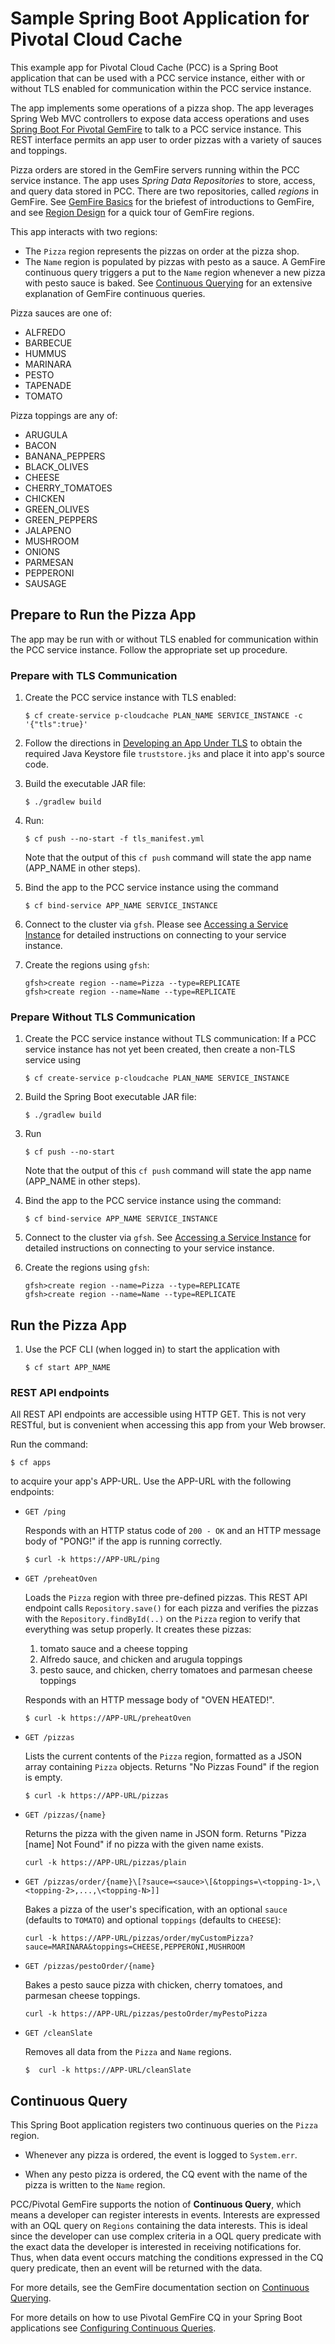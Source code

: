 # Sample Spring Boot Application for Pivotal Cloud Cache

This example app for Pivotal Cloud Cache (PCC) is
a Spring Boot application that can be used with
a PCC service instance,
either with or without TLS enabled for communication within
the PCC service instance.

The app implements some operations of a pizza shop.
The app leverages Spring Web MVC controllers
to expose data access operations and uses [Spring Boot For Pivotal GemFire](https://docs.spring.io/autorepo/docs/spring-boot-data-geode-build/1.0.0.BUILD-SNAPSHOT/reference/htmlsingle/) to talk to a PCC service instance.
This REST interface permits an app user to order pizzas with a
variety of sauces and toppings.

Pizza orders are stored in the GemFire servers running within the PCC
service instance.
The app uses _Spring Data Repositories_ to store,
access, and query data stored in PCC.
There are two repositories, called _regions_ in GemFire.
See [GemFire Basics](https://docs.pivotal.io/p-cloud-cache/1-6/index.html#GFBasics) for the briefest of introductions to GemFire,
and see [Region Design](https://docs.pivotal.io/p-cloud-cache/1-6/region-design.html) for a quick tour of GemFire regions.

This app interacts with two regions:

- The `Pizza` region represents the pizzas on order at the pizza shop.
- The `Name` region  is populated by pizzas with pesto as a sauce.
A GemFire continuous query triggers a put to the `Name` region whenever
a new pizza with pesto sauce is baked.
See [Continuous Querying](http://gemfire.docs.pivotal.io/geode/developing/continuous_querying/chapter_overview.html) for an extensive explanation
of GemFire continuous queries.

Pizza sauces are one of:

- ALFREDO
- BARBECUE
- HUMMUS
- MARINARA
- PESTO
- TAPENADE
- TOMATO

Pizza toppings are any of:

- ARUGULA
- BACON
- BANANA_PEPPERS
- BLACK_OLIVES
- CHEESE
- CHERRY_TOMATOES
- CHICKEN
- GREEN_OLIVES
- GREEN_PEPPERS
- JALAPENO
- MUSHROOM
- ONIONS
- PARMESAN
- PEPPERONI
- SAUSAGE

## Prepare to Run the Pizza App

The app may be run with or without TLS enabled for communication
within the PCC service instance.
Follow the appropriate set up procedure.

### Prepare with TLS Communication

1. Create the PCC service instance with TLS enabled:

    ```
    $ cf create-service p-cloudcache PLAN_NAME SERVICE_INSTANCE -c '{"tls":true}'
    ```
1. Follow the directions in [Developing an App Under TLS](https://docs.pivotal.io/p-cloud-cache/1-6/tls-enabled-app.html)
to obtain the required Java Keystore file `truststore.jks` and place
it into app's source code.
1. Build the executable JAR file:

    ```
    $ ./gradlew build
    ```
1. Run:

    ```
    $ cf push --no-start -f tls_manifest.yml
    ```

    Note that the output of this `cf push` command will state the app name
    (APP_NAME in other steps).

1. Bind the app to the PCC service instance using the command

    ```
    $ cf bind-service APP_NAME SERVICE_INSTANCE
    ```
1. Connect to the cluster via `gfsh`. Please see [Accessing a Service Instance](https://docs.pivotal.io/p-cloud-cache/1-6/accessing-instance.html) for detailed instructions on connecting to your service instance.
1. Create the regions using `gfsh`:

    ```
    gfsh>create region --name=Pizza --type=REPLICATE
    gfsh>create region --name=Name --type=REPLICATE
    ```

### Prepare Without TLS Communication

1. Create the PCC service instance without TLS communication:
If a PCC service instance has not yet been created, then create a non-TLS service using 

    ```
    $ cf create-service p-cloudcache PLAN_NAME SERVICE_INSTANCE
    ```
1. Build the Spring Boot executable JAR file:

    ```
    $ ./gradlew build
    ```
1. Run 

    ```
    $ cf push --no-start
    ```

    Note that the output of this `cf push` command will state the app name
    (APP_NAME in other steps).

1. Bind the app to the PCC service instance using the command:

    ```
    $ cf bind-service APP_NAME SERVICE_INSTANCE
    ```
1. Connect to the cluster via `gfsh`.
See [Accessing a Service Instance](https://docs.pivotal.io/p-cloud-cache/1-6/accessing-instance.html) for detailed instructions on connecting to your service instance.
1. Create the regions using `gfsh`:

    ```
    gfsh>create region --name=Pizza --type=REPLICATE
    gfsh>create region --name=Name --type=REPLICATE
    ```

## Run the Pizza App

1. Use the PCF CLI (when logged in) to start the application with 

    ```
    $ cf start APP_NAME
    ```

### REST API endpoints

All REST API endpoints are accessible using HTTP GET.  This is not very RESTful, but is convenient
when accessing this app from your Web browser.

Run the command:

```
$ cf apps
```

to acquire your app's APP-URL.
Use the APP-URL with the following endpoints:

- `GET /ping`

    Responds with an HTTP status code of `200 - OK` and an HTTP message body
    of "PONG!" if the app is running correctly.

    ```
    $ curl -k https://APP-URL/ping
    ```

- `GET /preheatOven`

    Loads the `Pizza` region with three pre-defined pizzas.
    This REST API endpoint calls `Repository.save()` for each pizza
    and verifies the pizzas with the `Repository.findById(..)` on the
    `Pizza` region to verify that everything was setup properly.
    It creates these pizzas:

    1. tomato sauce and a cheese topping
    2. Alfredo sauce, and chicken and arugula toppings
    3. pesto sauce, and chicken, cherry tomatoes and parmesan cheese toppings
 
    Responds with an HTTP message body of "OVEN HEATED!".

    ```
    $ curl -k https://APP-URL/preheatOven
    ```

- `GET /pizzas`

    Lists the current contents of the `Pizza` region, formatted as
    a JSON array containing `Pizza` objects.
    Returns "No Pizzas Found" if the region is empty.

    ```
    $ curl -k https://APP-URL/pizzas
    ```

- `GET /pizzas/{name}`
     
    Returns the pizza with the given name in JSON form.
    Returns "Pizza \[name\] Not Found"
    if no pizza with the given name exists.

    ```
    curl -k https://APP-URL/pizzas/plain
    ```

- `GET /pizzas/order/{name}\[?sauce=<sauce>\[&toppings=\<topping-1>,\<topping-2>,...,\<topping-N>]]`

    Bakes a pizza of the user's specification,
    with an optional `sauce` (defaults to `TOMATO`)
    and optional `toppings` (defaults to `CHEESE`):

    ```
    curl -k https://APP-URL/pizzas/order/myCustomPizza?sauce=MARINARA&toppings=CHEESE,PEPPERONI,MUSHROOM
    ```

- `GET /pizzas/pestoOrder/{name}`

    Bakes a pesto sauce pizza with chicken, cherry tomatoes, and parmesan
    cheese toppings.

    ```
    curl -k https://APP-URL/pizzas/pestoOrder/myPestoPizza
    ```

- `GET /cleanSlate`

    Removes all data from the `Pizza` and `Name` regions.

    ```
    $  curl -k https://APP-URL/cleanSlate
    ```

## Continuous Query

This Spring Boot application registers two continuous queries
on the `Pizza` region.

- Whenever any pizza is ordered, the event is logged to `System.err`.

- When any pesto pizza is ordered, the CQ event with the name of
the pizza is written to the `Name` region.

PCC/Pivotal GemFire supports the notion of **Continuous Query**, which means a developer can register interests in events.
Interests are expressed with an OQL query on `Regions` containing the data interests.  This is ideal since the developer
can use complex criteria in a OQL query predicate with the exact data the developer is interested in receiving notifications for.
Thus, when data event occurs matching the conditions expressed in the CQ query predicate, then an event will be returned with
the data.

For more details, see the GemFire documentation section on [Continuous Querying](http://gemfire.docs.pivotal.io/geode/developing/continuous_querying/chapter_overview.html).

For more details on how to use Pivotal GemFire CQ in your Spring Boot applications see [Configuring Continuous Queries](https://docs.spring.io/spring-data/gemfire/docs/current/reference/html/#bootstrap-annotation-config-continuous-queries).


